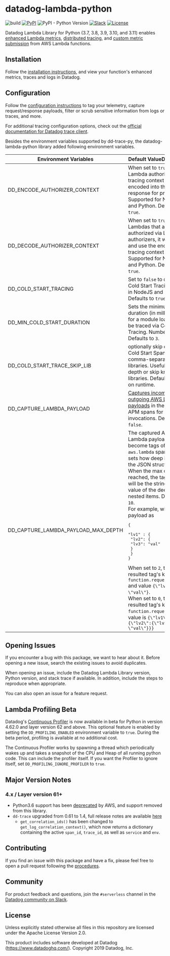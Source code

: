 # datadog-lambda-python

![build](https://github.com/DataDog/datadog-lambda-python/workflows/build/badge.svg)
[![PyPI](https://img.shields.io/pypi/v/datadog-lambda)](https://pypi.org/project/datadog-lambda/)
![PyPI - Python Version](https://img.shields.io/pypi/pyversions/datadog-lambda)
[![Slack](https://chat.datadoghq.com/badge.svg?bg=632CA6)](https://chat.datadoghq.com/)
[![License](https://img.shields.io/badge/license-Apache--2.0-blue)](https://github.com/DataDog/datadog-lambda-python/blob/main/LICENSE)

Datadog Lambda Library for Python (3.7, 3.8, 3.9, 3.10, and 3.11) enables [enhanced Lambda metrics](https://docs.datadoghq.com/serverless/enhanced_lambda_metrics), [distributed tracing](https://docs.datadoghq.com/serverless/distributed_tracing), and [custom metric submission](https://docs.datadoghq.com/serverless/custom_metrics) from AWS Lambda functions.

## Installation

Follow the [installation instructions](https://docs.datadoghq.com/serverless/installation/python/), and view your function's enhanced metrics, traces and logs in Datadog.

## Configuration

Follow the [configuration instructions](https://docs.datadoghq.com/serverless/configuration) to tag your telemetry, capture request/response payloads, filter or scrub sensitive information from logs or traces, and more.

For additional tracing configuration options, check out the [official documentation for Datadog trace client](https://ddtrace.readthedocs.io/en/stable/configuration.html).

Besides the environment variables supported by dd-trace-py, the datadog-lambda-python library added following environment variables.

| Environment Variables | Default ValueDescription |
| -------------------- | ------------ |
| DD_ENCODE_AUTHORIZER_CONTEXT      | When set to `true` for Lambda authorizers, the tracing context will be encoded into the response for propagation. Supported for NodeJS and Python. Defaults to `true`. |
| DD_DECODE_AUTHORIZER_CONTEXT      | When set to `true` for Lambdas that are authorized via Lambda authorizers, it will parse and use the encoded tracing context (if found). Supported for NodeJS and Python. Defaults to `true`. |
| DD_COLD_START_TRACING | Set to `false` to disable Cold Start Tracing. Used in NodeJS and Python. Defaults to `true`. |
| DD_MIN_COLD_START_DURATION |  Sets the minimum duration (in milliseconds) for a module load event to be traced via Cold Start Tracing. Number. Defaults to `3`. |
| DD_COLD_START_TRACE_SKIP_LIB | optionally skip creating Cold Start Spans for a comma-separated list of libraries. Useful to limit depth or skip known libraries. Default depends on runtime. |
| DD_CAPTURE_LAMBDA_PAYLOAD | [Captures incoming and outgoing AWS Lambda payloads][1] in the Datadog APM spans for Lambda invocations. Defaults to `false`. |
| DD_CAPTURE_LAMBDA_PAYLOAD_MAX_DEPTH | The captured AWS Lambda payloads will become tags of the `aws.lambda` span. This sets how deep it fathoms the JSON structure. When the max depth reached, the tag's value will be the stringified value of the deeper nested items. Defaults to `10`. <br> For example, with input payload as <pre>{<br>  "lv1" : {<br>    "lv2": {<br>      "lv3": "val"<br>    }<br>  }<br>}</pre> When set to `2`, the resulted tag's key is `function.request.lv1.lv2` and value `{\"lv3\": \"val\"}`. <br> When set to `0`, the the resulted tag's key is just `function.request` and value is `{\"lv1\":{\"lv2\":{\"lv3\": \"val\"}}}` |


## Opening Issues

If you encounter a bug with this package, we want to hear about it. Before opening a new issue, search the existing issues to avoid duplicates.

When opening an issue, include the Datadog Lambda Library version, Python version, and stack trace if available. In addition, include the steps to reproduce when appropriate.

You can also open an issue for a feature request.

## Lambda Profiling Beta

Datadog's [Continuous Profiler](https://www.datadoghq.com/product/code-profiling/) is now available in beta for Python in version 4.62.0 and layer version 62 and above. This optional feature is enabled by setting the `DD_PROFILING_ENABLED` environment variable to `true`. During the beta period, profiling is available at no additional cost.

The Continuous Profiler works by spawning a thread which periodically wakes up and takes a snapshot of the CPU and Heap of all running python code. This can include the profiler itself. If you want the Profiler to ignore itself, set `DD_PROFILING_IGNORE_PROFILER` to `true`.

## Major Version Notes

### 4.x / Layer version 61+

- Python3.6 support has been [deprecated](https://docs.aws.amazon.com/lambda/latest/dg/lambda-runtimes.html) by AWS, and support removed from this library.
- `dd-trace` upgraded from 0.61 to 1.4, full release notes are available [here](https://ddtrace.readthedocs.io/en/stable/release_notes.html#v1-0-0)
  - `get_correlation_ids()` has been changed to `get_log_correlation_context()`, which now returns a dictionary containing the active `span_id`, `trace_id`, as well as `service` and `env`.

## Contributing

If you find an issue with this package and have a fix, please feel free to open a pull request following the [procedures](CONTRIBUTING.md).

## Community

For product feedback and questions, join the `#serverless` channel in the [Datadog community on Slack](https://chat.datadoghq.com/).

## License

Unless explicitly stated otherwise all files in this repository are licensed under the Apache License Version 2.0.

This product includes software developed at Datadog (https://www.datadoghq.com/). Copyright 2019 Datadog, Inc.

[1]: https://www.datadoghq.com/blog/troubleshoot-lambda-function-request-response-payloads/

